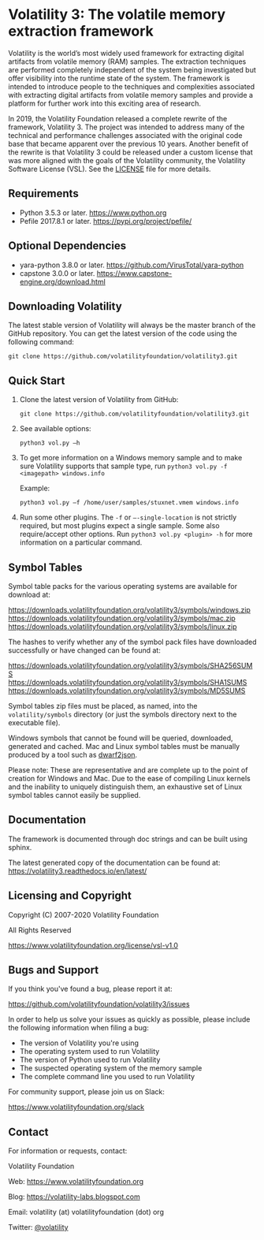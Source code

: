 # Volatility 3: The volatile memory extraction framework

Volatility is the world’s most widely used framework for extracting digital
artifacts from volatile memory (RAM) samples. The extraction techniques are
performed completely independent of the system being investigated but offer
visibility into the runtime state of the system. The framework is intended
to introduce people to the techniques and complexities associated with
extracting digital artifacts from volatile memory samples and provide a
platform for further work into this exciting area of research.

In 2019, the Volatility Foundation released a complete rewrite of the
framework, Volatility 3. The project was intended to address many of the
technical and performance challenges associated with the original
code base that became apparent over the previous 10 years. Another benefit
of the rewrite is that Volatility 3 could be released under a custom
license that was more aligned with the goals of the Volatility community,
the Volatility Software License (VSL). See the [LICENSE](LICENSE.txt) file for more details.

## Requirements

- Python 3.5.3 or later. <https://www.python.org>
- Pefile 2017.8.1 or later. <https://pypi.org/project/pefile/>

## Optional Dependencies

- yara-python 3.8.0 or later. <https://github.com/VirusTotal/yara-python>
- capstone 3.0.0 or later. <https://www.capstone-engine.org/download.html>

## Downloading Volatility

The latest stable version of Volatility will always be the master branch of the GitHub repository. You can get the latest version of the code using the following command:

```shell
git clone https://github.com/volatilityfoundation/volatility3.git
```

## Quick Start

1. Clone the latest version of Volatility from GitHub:

    ```shell
    git clone https://github.com/volatilityfoundation/volatility3.git
    ```

2. See available options:

    ```shell
    python3 vol.py —h
    ```

3. To get more information on a Windows memory sample and to make sure
Volatility supports that sample type, run
`python3 vol.py -f <imagepath> windows.info`

   Example:

    ```shell
    python3 vol.py —f /home/user/samples/stuxnet.vmem windows.info
    ```

4. Run some other plugins. The `-f` or `—-single-location` is not strictly
required, but most plugins expect a single sample. Some also
require/accept other options.  Run `python3 vol.py <plugin> -h`
for more information on a particular command.

## Symbol Tables

Symbol table packs for the various operating systems are available for download at:

<https://downloads.volatilityfoundation.org/volatility3/symbols/windows.zip>  
<https://downloads.volatilityfoundation.org/volatility3/symbols/mac.zip>  
<https://downloads.volatilityfoundation.org/volatility3/symbols/linux.zip>  

The hashes to verify whether any of the symbol pack files have downloaded successfully or have changed can be found at:

<https://downloads.volatilityfoundation.org/volatility3/symbols/SHA256SUMS>  
<https://downloads.volatilityfoundation.org/volatility3/symbols/SHA1SUMS>  
<https://downloads.volatilityfoundation.org/volatility3/symbols/MD5SUMS>  

Symbol tables zip files must be placed, as named, into the `volatility/symbols` directory (or just the symbols directory next to the executable file).

Windows symbols that cannot be found will be queried, downloaded, generated and cached.  Mac and Linux symbol tables must be manually produced by a tool such as [dwarf2json](https://github.com/volatilityfoundation/dwarf2json).

Please note: These are representative and are complete up to the point of creation for Windows and Mac.  Due to the ease of compiling Linux kernels and the inability to uniquely distinguish them, an exhaustive set of Linux symbol tables cannot easily be supplied.

## Documentation

The framework is documented through doc strings and can be built using sphinx.

The latest generated copy of the documentation can be found at: <https://volatility3.readthedocs.io/en/latest/>

## Licensing and Copyright

Copyright (C) 2007-2020 Volatility Foundation

All Rights Reserved

<https://www.volatilityfoundation.org/license/vsl-v1.0>

## Bugs and Support

If you think you've found a bug, please report it at:

<https://github.com/volatilityfoundation/volatility3/issues>

In order to help us solve your issues as quickly as possible,
please include the following information when filing a bug:

- The version of Volatility you're using
- The operating system used to run Volatility
- The version of Python used to run Volatility
- The suspected operating system of the memory sample
- The complete command line you used to run Volatility

For community support, please join us on Slack:

<https://www.volatilityfoundation.org/slack>

## Contact

For information or requests, contact:

Volatility Foundation

Web: <https://www.volatilityfoundation.org>

Blog:     <https://volatility-labs.blogspot.com>

Email: volatility (at) volatilityfoundation (dot) org

Twitter: [@volatility](https://twitter.com/volatility)

